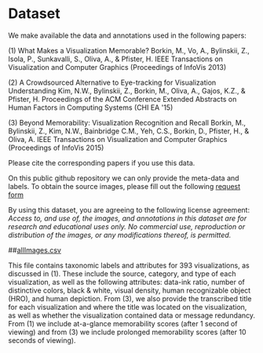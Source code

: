 # Dataset

We make available the data and annotations used in the following papers: 

(1) What Makes a Visualization Memorable?
Borkin, M., Vo, A., Bylinskii, Z., Isola, P., Sunkavalli, S., Oliva, A., & Pfister, H.
IEEE Transactions on Visualization and Computer Graphics (Proceedings of InfoVis 2013)

(2) A Crowdsourced Alternative to Eye-tracking for Visualization Understanding
Kim, N.W., Bylinskii, Z., Borkin, M., Oliva, A., Gajos, K.Z., & Pfister, H.
Proceedings of the ACM Conference Extended Abstracts on Human Factors in Computing Systems (CHI EA '15)

(3) Beyond Memorability: Visualization Recognition and Recall
Borkin, M., Bylinskii, Z., Kim, N.W., Bainbridge C.M., Yeh, C.S., Borkin, D., Pfister, H., & Oliva, A.
IEEE Transactions on Visualization and Computer Graphics (Proceedings of InfoVis 2015)

Please cite the corresponding papers if you use this data.

On this public github repository we can only provide the meta-data and labels.
To obtain the source images, please fill out the following [request form](http://massvis.mit.edu/#data)

By using this dataset, you are agreeing to the following license agreement:
*Access to, and use of, the images, and annotations in this dataset are for research and educational uses only. No commercial use, reproduction or distribution of the images, or any modifications thereof, is permitted.* 

##[allImages.csv](https://github.com/massvis/dataset/blob/master/allImages.csv)

This file contains taxonomic labels and attributes for 393 visualizations, as discussed in (1). These include the source, category, and type of each visualization, as well as the following attributes: data-ink ratio, number of distinctive colors, black & white, visual density, human recognizable object (HRO), and human depiction. From (3), we also provide the transcribed title for each visualization and where the title was located on the visualization, as well as whether the visualization contained data or message redundancy. From (1) we include at-a-glance memorability scores (after 1 second of viewing) and from (3) we include prolonged memorability scores (after 10 seconds of viewing). 